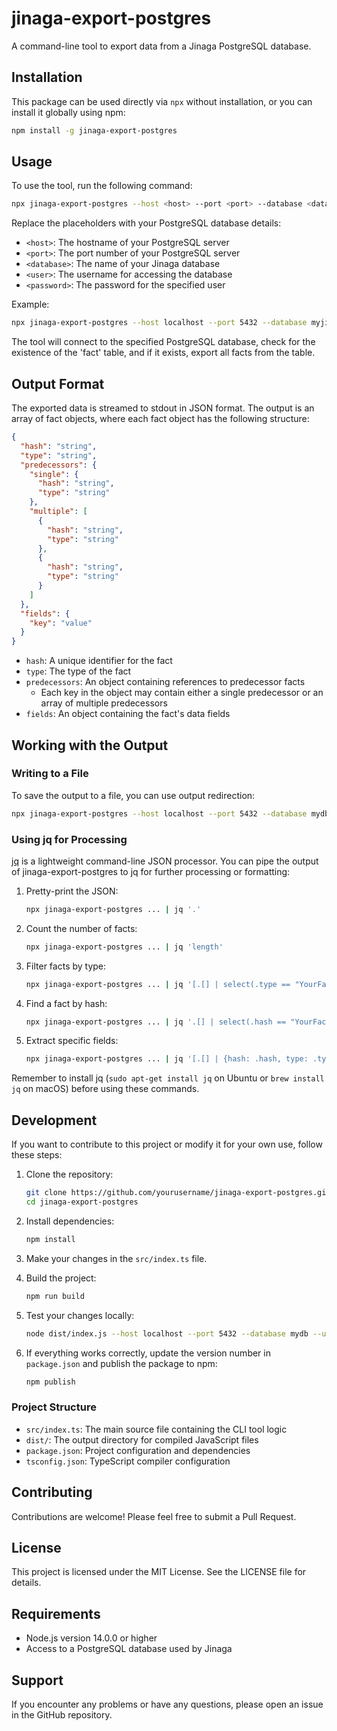 # jinaga-export-postgres

A command-line tool to export data from a Jinaga PostgreSQL database.

## Installation

This package can be used directly via `npx` without installation, or you can install it globally using npm:

```bash
npm install -g jinaga-export-postgres
```

## Usage

To use the tool, run the following command:

```bash
npx jinaga-export-postgres --host <host> --port <port> --database <database> --user <user> --password <password>
```

Replace the placeholders with your PostgreSQL database details:

- `<host>`: The hostname of your PostgreSQL server
- `<port>`: The port number of your PostgreSQL server
- `<database>`: The name of your Jinaga database
- `<user>`: The username for accessing the database
- `<password>`: The password for the specified user

Example:

```bash
npx jinaga-export-postgres --host localhost --port 5432 --database myjinagarecords --user myuser --password mypassword
```

The tool will connect to the specified PostgreSQL database, check for the existence of the 'fact' table, and if it exists, export all facts from the table.

## Output Format

The exported data is streamed to stdout in JSON format. The output is an array of fact objects, where each fact object has the following structure:

```json
{
  "hash": "string",
  "type": "string",
  "predecessors": {
    "single": {
      "hash": "string",
      "type": "string"
    },
    "multiple": [
      {
        "hash": "string",
        "type": "string"
      },
      {
        "hash": "string",
        "type": "string"
      }
    ]
  },
  "fields": {
    "key": "value"
  }
}
```

- `hash`: A unique identifier for the fact
- `type`: The type of the fact
- `predecessors`: An object containing references to predecessor facts
  - Each key in the object may contain either a single predecessor or an array of multiple predecessors
- `fields`: An object containing the fact's data fields

## Working with the Output

### Writing to a File

To save the output to a file, you can use output redirection:

```bash
npx jinaga-export-postgres --host localhost --port 5432 --database mydb --user myuser --password mypassword > output.json
```

### Using jq for Processing

[jq](https://stedolan.github.io/jq/) is a lightweight command-line JSON processor. You can pipe the output of jinaga-export-postgres to jq for further processing or formatting:

1. Pretty-print the JSON:
   ```bash
   npx jinaga-export-postgres ... | jq '.'
   ```

2. Count the number of facts:
   ```bash
   npx jinaga-export-postgres ... | jq 'length'
   ```

3. Filter facts by type:
   ```bash
   npx jinaga-export-postgres ... | jq '[.[] | select(.type == "YourFactType")]'
   ```

4. Find a fact by hash:
   ```bash
   npx jinaga-export-postgres ... | jq '.[] | select(.hash == "YourFactHash")'
   ```

5. Extract specific fields:
   ```bash
   npx jinaga-export-postgres ... | jq '[.[] | {hash: .hash, type: .type}]'
   ```

Remember to install jq (`sudo apt-get install jq` on Ubuntu or `brew install jq` on macOS) before using these commands.

## Development

If you want to contribute to this project or modify it for your own use, follow these steps:

1. Clone the repository:
   ```bash
   git clone https://github.com/yourusername/jinaga-export-postgres.git
   cd jinaga-export-postgres
   ```

2. Install dependencies:
   ```bash
   npm install
   ```

3. Make your changes in the `src/index.ts` file.

4. Build the project:
   ```bash
   npm run build
   ```

5. Test your changes locally:
   ```bash
   node dist/index.js --host localhost --port 5432 --database mydb --user myuser --password mypassword
   ```

6. If everything works correctly, update the version number in `package.json` and publish the package to npm:
   ```bash
   npm publish
   ```

### Project Structure

- `src/index.ts`: The main source file containing the CLI tool logic
- `dist/`: The output directory for compiled JavaScript files
- `package.json`: Project configuration and dependencies
- `tsconfig.json`: TypeScript compiler configuration

## Contributing

Contributions are welcome! Please feel free to submit a Pull Request.

## License

This project is licensed under the MIT License. See the LICENSE file for details.

## Requirements

- Node.js version 14.0.0 or higher
- Access to a PostgreSQL database used by Jinaga

## Support

If you encounter any problems or have any questions, please open an issue in the GitHub repository.